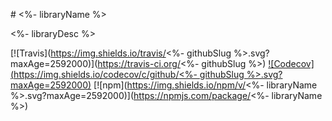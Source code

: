 # <%- libraryName %>

<%- libraryDesc %>

[![Travis](https://img.shields.io/travis/<%- githubSlug %>.svg?maxAge=2592000)](https://travis-ci.org/<%- githubSlug %>)
[![Codecov](https://img.shields.io/codecov/c/github/<%- githubSlug %>.svg?maxAge=2592000)]()
[![npm](https://img.shields.io/npm/v/<%- libraryName %>.svg?maxAge=2592000)](https://npmjs.com/package/<%- libraryName %>)
